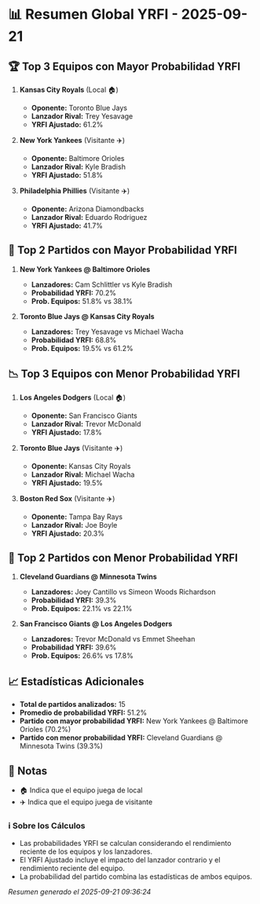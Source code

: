 # 📊 Resumen Global YRFI - 2025-09-21

## 🏆 Top 3 Equipos con Mayor Probabilidad YRFI

1. **Kansas City Royals** (Local 🏠)
   - **Oponente:** Toronto Blue Jays
   - **Lanzador Rival:** Trey Yesavage
   - **YRFI Ajustado:** 61.2%

2. **New York Yankees** (Visitante ✈️)
   - **Oponente:** Baltimore Orioles
   - **Lanzador Rival:** Kyle Bradish
   - **YRFI Ajustado:** 51.8%

3. **Philadelphia Phillies** (Visitante ✈️)
   - **Oponente:** Arizona Diamondbacks
   - **Lanzador Rival:** Eduardo Rodriguez
   - **YRFI Ajustado:** 41.7%

## 🎯 Top 2 Partidos con Mayor Probabilidad YRFI

1. **New York Yankees @ Baltimore Orioles**
   - **Lanzadores:** Cam Schlittler vs Kyle Bradish
   - **Probabilidad YRFI:** 70.2%
   - **Prob. Equipos:** 51.8% vs 38.1%

2. **Toronto Blue Jays @ Kansas City Royals**
   - **Lanzadores:** Trey Yesavage vs Michael Wacha
   - **Probabilidad YRFI:** 68.8%
   - **Prob. Equipos:** 19.5% vs 61.2%

## 📉 Top 3 Equipos con Menor Probabilidad YRFI

1. **Los Angeles Dodgers** (Local 🏠)
   - **Oponente:** San Francisco Giants
   - **Lanzador Rival:** Trevor McDonald
   - **YRFI Ajustado:** 17.8%

2. **Toronto Blue Jays** (Visitante ✈️)
   - **Oponente:** Kansas City Royals
   - **Lanzador Rival:** Michael Wacha
   - **YRFI Ajustado:** 19.5%

3. **Boston Red Sox** (Visitante ✈️)
   - **Oponente:** Tampa Bay Rays
   - **Lanzador Rival:** Joe Boyle
   - **YRFI Ajustado:** 20.3%

## 🛑 Top 2 Partidos con Menor Probabilidad YRFI

1. **Cleveland Guardians @ Minnesota Twins**
   - **Lanzadores:** Joey Cantillo vs Simeon Woods Richardson
   - **Probabilidad YRFI:** 39.3%
   - **Prob. Equipos:** 22.1% vs 22.1%

2. **San Francisco Giants @ Los Angeles Dodgers**
   - **Lanzadores:** Trevor McDonald vs Emmet Sheehan
   - **Probabilidad YRFI:** 39.6%
   - **Prob. Equipos:** 26.6% vs 17.8%

## 📈 Estadísticas Adicionales

- **Total de partidos analizados:** 15
- **Promedio de probabilidad YRFI:** 51.2%
- **Partido con mayor probabilidad YRFI:** New York Yankees @ Baltimore Orioles (70.2%)
- **Partido con menor probabilidad YRFI:** Cleveland Guardians @ Minnesota Twins (39.3%)

## 📝 Notas

- 🏠 Indica que el equipo juega de local
- ✈️ Indica que el equipo juega de visitante

### ℹ️ Sobre los Cálculos
- Las probabilidades YRFI se calculan considerando el rendimiento reciente de los equipos y los lanzadores.
- El YRFI Ajustado incluye el impacto del lanzador contrario y el rendimiento reciente del equipo.
- La probabilidad del partido combina las estadísticas de ambos equipos.

*Resumen generado el 2025-09-21 09:36:24*